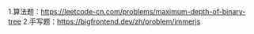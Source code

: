 1.算法题：https://leetcode-cn.com/problems/maximum-depth-of-binary-tree
2.手写题：https://bigfrontend.dev/zh/problem/immerjs